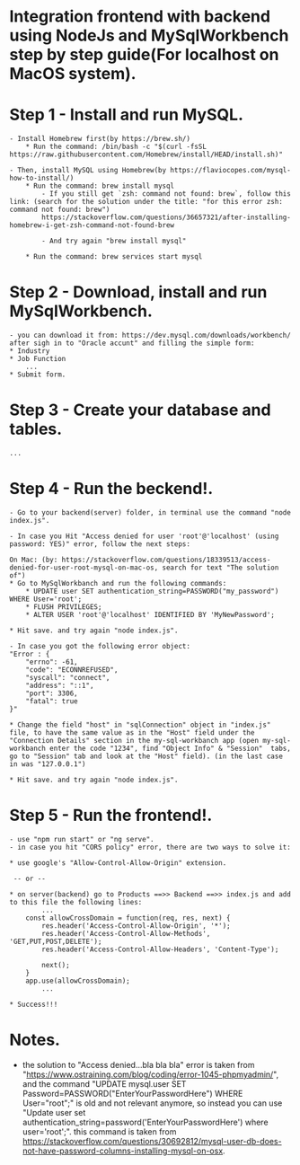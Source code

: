
# Integration frontend with backend using NodeJs and MySqlWorkbench step by step guide(For localhost on MacOS system).

# Step 1 - Install and run MySQL.
    - Install Homebrew first(by https://brew.sh/)
        * Run the command: /bin/bash -c "$(curl -fsSL https://raw.githubusercontent.com/Homebrew/install/HEAD/install.sh)"

    - Then, install MySQL using Homebrew(by https://flaviocopes.com/mysql-how-to-install/)
        * Run the command: brew install mysql
            - If you still get `zsh: command not found: brew`, follow this link: (search for the solution under the title: "for this error zsh: command not found: brew")
            https://stackoverflow.com/questions/36657321/after-installing-homebrew-i-get-zsh-command-not-found-brew

            - And try again "brew install mysql" 

        * Run the command: brew services start mysql
    
# Step 2 - Download, install and run MySqlWorkbench.

    - you can download it from: https://dev.mysql.com/downloads/workbench/ after sigh in to "Oracle accunt" and filling the simple form:
    * Industry
    * Job Function
        ...
    * Submit form.

# Step 3 - Create your database and tables.
    ...

# Step 4 - Run the beckend!.

    - Go to your backend(server) folder, in terminal use the command "node index.js".

    - In case you Hit "Access denied for user 'root'@'localhost' (using password: YES)" error, follow the next steps:

    On Mac: (by: https://stackoverflow.com/questions/18339513/access-denied-for-user-root-mysql-on-mac-os, search for text "The solution of")
    * Go to MySqlWorkbanch and run the following commands:
        * UPDATE user SET authentication_string=PASSWORD("my_password") WHERE User='root';
        * FLUSH PRIVILEGES;
        * ALTER USER 'root'@'localhost' IDENTIFIED BY 'MyNewPassword';

    * Hit save. and try again "node index.js".

    - In case you got the following error object:
    "Error : {
        "errno": -61,
        "code": "ECONNREFUSED",
        "syscall": "connect",
        "address": "::1",
        "port": 3306,
        "fatal": true
    }"

    * Change the field "host" in "sqlConnection" object in "index.js" file, to have the same value as in the "Host" field under the    "Connection Details" section in the my-sql-workbanch app (open my-sql-workbanch enter the code "1234", find "Object Info" & "Session"  tabs, go to "Session" tab and look at the "Host" field). (in the last case in was "127.0.0.1")  

    * Hit save. and try again "node index.js".

# Step 5 - Run the frontend!.

    - use "npm run start" or "ng serve".
    - in case you hit "CORS policy" error, there are two ways to solve it:

    * use google's "Allow-Control-Allow-Origin" extension.

     -- or --
    
    * on server(backend) go to Products ==>> Backend ==>> index.js and add to this file the following lines:
            ...
        const allowCrossDomain = function(req, res, next) { 
            res.header('Access-Control-Allow-Origin', '*');
            res.header('Access-Control-Allow-Methods', 'GET,PUT,POST,DELETE');
            res.header('Access-Control-Allow-Headers', 'Content-Type');
        
            next();
        }
        app.use(allowCrossDomain);
            ...

    * Success!!!

# Notes.

* the solution to "Access denied...bla bla bla" error is taken from "https://www.ostraining.com/blog/coding/error-1045-phpmyadmin/",      and the command "UPDATE mysql.user SET Password=PASSWORD("EnterYourPasswordHere") WHERE User="root";" is old and not relevant anymore,  so instead you can use "Update user set authentication_string=password('EnterYourPasswordHere') where user='root';". this command is    taken from https://stackoverflow.com/questions/30692812/mysql-user-db-does-not-have-password-columns-installing-mysql-on-osx.
